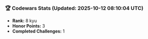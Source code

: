 ### 🏆 Codewars Stats (Updated: 2025-10-12 08:10:04 UTC)

- **Rank:** 8 kyu
- **Honor Points:** 3
- **Completed Challenges:** 1
